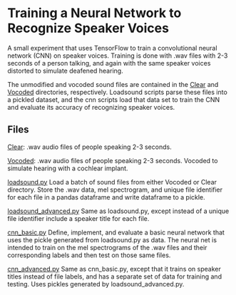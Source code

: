 # Training a Neural Network to Recognize Speaker Voices

A small experiment that uses TensorFlow to train a convolutional neural network (CNN) on speaker voices. Training is done with .wav files with 2-3 seconds of a person talking, and again with the same speaker voices distorted to simulate deafened hearing. 

The unmodified and vocoded sound files are contained in the [Clear](Clear) and [Vocoded](Vocoded) directories, respectively. Loadsound scripts parse these files into a pickled dataset, and the cnn scripts load that data set to train the CNN and evaluate its accuracy of recognizing speaker voices.

## Files

[Clear](Clear):
.wav audio files of people speaking 2-3 seconds.

[Vocoded](Vocoded):
.wav audio files of people speaking 2-3 seconds. Vocoded to simulate hearing with a cochlear implant.

[loadsound.py](loadsound.py)
Load a batch of sound files from either Vocoded or Clear directory. Store the .wav data, mel spectrogram, and unique file identifier for each file in a pandas dataframe and write dataframe to a pickle.

[loadsound_advanced.py](loadsound_advanced.py)
Same as loadsound.py, except instead of a unique file identifier include a speaker title for each file.

[cnn_basic.py](cnn_basic.py)
Define, implement, and evaluate a basic neural network that uses the pickle generated from loadsound.py as data. The neural net is intended to train on the mel spectrograms of the .wav files and their corresponding labels and then test on those same files.

[cnn_advanced.py](cnn_advanced.py)
Same as cnn_basic.py, except that it trains on speaker titles instead of file labels, and has a separate set of data for training and testing. Uses pickles generated by loadsound_advanced.py.
